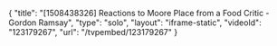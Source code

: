 {
    "title": "[1508438326] Reactions to Moore Place from a Food Critic - Gordon Ramsay",
    "type": "solo",
    "layout": "iframe-static",
    "videoId": "123179267",
    "url": "\/tvpembed\/123179267"
}